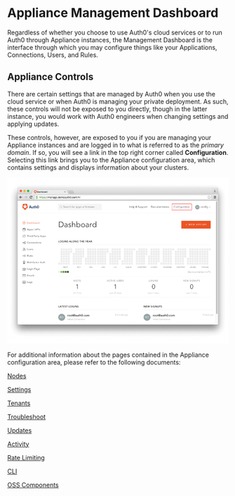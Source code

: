 # Appliance Management Dashboard

Regardless of whether you choose to use Auth0's cloud services or to run Auth0 through Appliance instances, the Management Dashboard is the interface through which you may configure things like your Applications, Connections, Users, and Rules.

## Appliance Controls

There are certain settings that are managed by Auth0 when you use the cloud service or when Auth0 is managing your private deployment. As such, these controls will not be exposed to you directly, though in the latter instance, you would work with Auth0 engineers when changing settings and applying updates.

These controls, however, are exposed to you if you are managing your Appliance instances and are logged in to what is referred to as the *primary domain*. If so, you will see a link in the top right corner called **Configuration**. Selecting this link brings you to the Appliance configuration area, which contains settings and displays information about your clusters.

![](/media/articles/appliance/dashboard/primary-dashboard.png)

For additional information about the pages contained in the Appliance configuration area, please refer to the following documents:

[Nodes](/dashboard/nodes)

[Settings](/dashboard/settings)

[Tenants](/dashboard/tenants)

[Troubleshoot](/dashboard/troubleshoot)

[Updates](/dashboard/updates)

[Activity](/dashboard/activity)

[Rate Limiting](/dashboard/rate-limiting)

[CLI](/dashboard/cli)

[OSS Components](/dashboard/oss-components)
